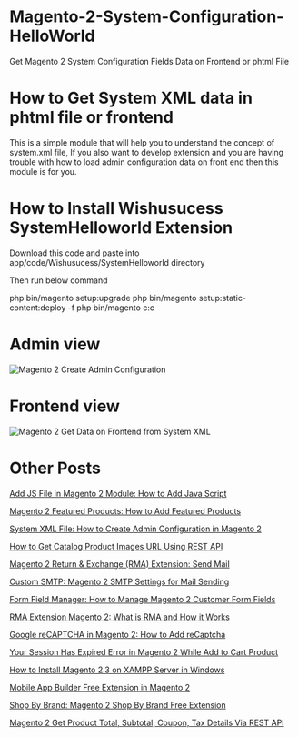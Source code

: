 # Magento-2-System-Configuration-HelloWorld
Get Magento 2 System Configuration Fields Data on Frontend or phtml File

# How to Get System XML data in phtml file or frontend

This is a simple module that will help you to understand the concept of system.xml file, If you also want to develop extension and you are having trouble with how to load admin configuration data on front end then this module is for you.

# How to Install Wishusucess SystemHelloworld Extension

Download this code and paste into app/code/Wishusucess/SystemHelloworld directory 

Then run below command

php bin/magento setup:upgrade
php bin/magento setup:static-content:deploy -f
php bin/magento c:c

# Admin view
![Magento 2 Create Admin Configuration](https://user-images.githubusercontent.com/90965189/148249421-847245b5-7d6c-4cf0-bad3-92e3ec769b7d.png)



# Frontend view

![Magento 2 Get Data on Frontend from System XML](https://user-images.githubusercontent.com/90965189/148248283-2450d364-40fd-4321-9c84-78c314405fa0.png)




# Other Posts

[Add JS File in Magento 2 Module: How to Add Java Script](http://www.wishusucess.com/add-js-file-in-magento-2/)

[Magento 2 Featured Products: How to Add Featured Products](http://www.wishusucess.com/how-to-add-magento-2-filter-products/)

[System XML File: How to Create Admin Configuration in Magento 2](http://www.wishusucess.com/create-system-xml-file-for-admin-configuration-in-magento-2/)

[How to Get Catalog Product Images URL Using REST API](http://www.wishusucess.com/how-to-get-catalog-product-image-url-using-rest-api/)

[Magento 2 Return & Exchange (RMA) Extension: Send Mail](http://www.wishusucess.com/magento-2-return-exchange-rma-extension/)

[Custom SMTP: Magento 2 SMTP Settings for Mail Sending](http://www.wishusucess.com/magento-2-custom-smtp-settings-for-email/)

[Form Field Manager: How to Manage Magento 2 Customer Form Fields](http://www.wishusucess.com/form-field-manager-in-magento-2/)

[RMA Extension Magento 2: What is RMA and How it Works](http://www.wishusucess.com/rma-extension-magento-2/)

[Google reCAPTCHA in Magento 2: How to Add reCaptcha](http://www.wishusucess.com/how-to-add-google-recaptcha-in-magento-2/)

[Your Session Has Expired Error in Magento 2 While Add to Cart Product](http://www.wishusucess.com/your-session-has-expired-error-in-magento-2/)

[How to Install Magento 2.3 on XAMPP Server in Windows](http://www.wishusucess.com/how-to-install-magento-2-3-on-xampp-server-in-windows/)

[Mobile App Builder Free Extension in Magento 2](http://www.wishusucess.com/mobile-app-builder-free-extension-in-magento-2/)

[Shop By Brand: Magento 2 Shop By Brand Free Extension](http://www.wishusucess.com/magento-2-shop-by-brand-free-extension/)

[Magento 2 Get Product Total, Subtotal, Coupon, Tax Details Via REST API](http://www.wishusucess.com/how-to-get-cart-item-details-via-cart-totals-api/)
